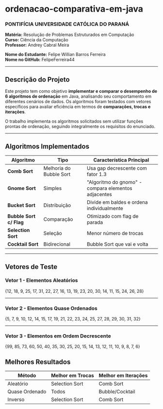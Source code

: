 # ordenacao-comparativa-em-java

### PONTIFÍCIA UNIVERSIDADE CATÓLICA DO PARANÁ

**Matéria:** Resolução de Problemas Estruturados em Computação  
**Curso:** Ciência da Computação  
**Professor:** Andrey Cabral Meira  

**Nome do Estudante:** Felipe Willian Barros Ferreira  
**Nome no GitHub:** FelipeFerreira44  

---

##  Descrição do Projeto

Este projeto tem como objetivo **implementar e comparar o desempenho de 6 algoritmos de ordenação** em Java, analisando seu comportamento em diferentes cenários de dados. Os algoritmos foram testados com vetores específicos para avaliar eficiência em termos de **comparações, trocas e iterações**.

O trabalho implementa os algoritmos solicitados sem utilizar funções prontas de ordenação, seguindo integralmente os requisitos do enunciado.

---

##  Algoritmos Implementados

| Algoritmo | Tipo | Característica Principal |
|-----------|------|-------------------------|
| **Comb Sort** | Melhoria do Bubble Sort | Usa gap decrescente com fator 1.3 |
| **Gnome Sort** | Simples | "Algoritmo do gnomo" - compara elementos adjacentes |
| **Bucket Sort** | Distribuição | Divide em baldes e ordena individualmente |
| **Bubble Sort c/ Flag** | Comparação | Otimizado com flag de parada |
| **Selection Sort** | Seleção | Menor número de trocas |
| **Cocktail Sort** | Bidirecional | Bubble Sort que vai e volta |

---

##  Vetores de Teste

### Vetor 1 - Elementos Aleatórios

{12, 18, 9, 25, 17, 31, 22, 27, 16, 13, 19, 23, 20, 30, 14, 11, 15, 24, 26, 28}

---

### Vetor 2 - Elementos Quase Ordenados

{5, 7, 9, 10, 12, 14, 15, 17, 19, 21, 22, 23, 24, 25, 27, 28, 29, 30, 31, 32}

---

### Vetor 3 - Elementos em Ordem Decrescente

{99, 85, 73, 60, 50, 40, 35, 30, 25, 20, 15, 14, 13, 12, 11, 10, 9, 8, 7, 6}

## Melhores Resultados
| Método | Melhor em Trocas | Melhor em Iterações |
|-----------|------|-------------------------|
| Aleatório| Selection Sort | Comb Sort |
| Quase Ordenado| Todos | Bubble/Cocktail |
| Inverso | Selection Sort | Comb Sort |


